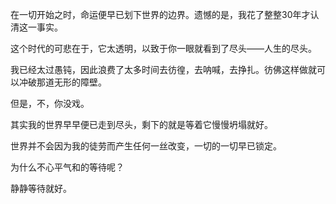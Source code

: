 在一切开始之时，命运便早已划下世界的边界。遗憾的是，我花了整整30年才认清这一事实。

这个时代的可悲在于，它太透明，以致于你一眼就看到了尽头——人生的尽头。

我已经太过愚钝，因此浪费了太多时间去彷徨，去呐喊，去挣扎。彷佛这样做就可以冲破那道无形的障壁。

但是，不，你没戏。

其实我的世界早早便已走到尽头，剩下的就是等着它慢慢坍塌就好。

世界并不会因为我的徒劳而产生任何一丝改变，一切的一切早已锁定。

为什么不心平气和的等待呢？

静静等待就好。